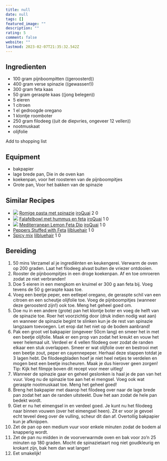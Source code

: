 ```yaml
---
title: null
date: null
tags: []
featured_image: ""
description: ""
rating: 5
comment: false
website: ""
lastmod: 2023-02-07T21:35:32.542Z
---
```


## Ingredienten

-   100 gram  pijnboompitten ((geroosterd)) 
-   400 gram  verse spinazie ((gewassen!)) 
-   300 gram  feta kaas 
-   50 gram  geraspte kaas ((jong belegen)) 
-   5  eieren 
-   1  citroen 
-   1  el gedroogde oregano 
-   1  klontje roomboter 
-   250 gram  filodeeg ((uit de diepvries, ongeveer 12 vellen)) 
-   nootmuskaat 
-   olijfolie 

Add to shopping list

## Equipment

-   bakpapier
-   lage brede pan, Die in de oven kan
-   koekenpan, voor het roosteren van de pijnboompitjes
-   Grote pan, Voor het bakken van de spinazie

## Similar Recipes

-   [![](https://d3gili29uk62li.cloudfront.net/media/user-images/thumbs/300_96/4WBa6GCpjF.jpg)](https://www.cinc.kitchen/recipes/ZcqU2JGRzb/romige-pasta-met-spinazie)  [Romige pasta met spinazie](https://www.cinc.kitchen/recipes/ZcqU2JGRzb/romige-pasta-met-spinazie)  [iroQuai](https://www.cinc.kitchen/users/iroQuai)  2  0 
-   [![](https://d3gili29uk62li.cloudfront.net/media/user-images/thumbs/300_96/Cd5Yu9UckS.png)](https://www.cinc.kitchen/recipes/RnwZyieKPX/falafelbowl-met-hummus-en-feta)  [Falafelbowl met hummus en feta](https://www.cinc.kitchen/recipes/RnwZyieKPX/falafelbowl-met-hummus-en-feta)  [iroQuai](https://www.cinc.kitchen/users/iroQuai)  1  0 
-   [![](https://d3gili29uk62li.cloudfront.net/media/user-images/thumbs/300_96/RMhzQJ76We.jpg)](https://www.cinc.kitchen/recipes/fxc4rXFBd9/mediterranean-lemon-feta-dip)  [Mediterranean Lemon Feta Dip](https://www.cinc.kitchen/recipes/fxc4rXFBd9/mediterranean-lemon-feta-dip)  [iroQuai](https://www.cinc.kitchen/users/iroQuai)  1  0 
-   [](https://www.cinc.kitchen/recipes/Hcs6Xx5Vtz/peppers-stuffed-with-feta)  [Peppers Stuffed with Feta](https://www.cinc.kitchen/recipes/Hcs6Xx5Vtz/peppers-stuffed-with-feta)  [lilbluehair](https://www.cinc.kitchen/users/lilbluehair)  1  0 
-   [](https://www.cinc.kitchen/recipes/XdPenjv8it/spicy-mix)  [Spicy mix](https://www.cinc.kitchen/recipes/XdPenjv8it/spicy-mix)  [lilbluehair](https://www.cinc.kitchen/users/lilbluehair)  1  0 

## Bereiding

1.  50 mins  Verzamel al je ingrediënten en keukengerei. Verwarm de oven op 200 graden. Laat het filodeeg alvast buiten de vriezer ontdooien. 
2.  Rooster de pijnboompitjes in een droge koekenpan. Af en toe omroeren zodat ze niet verbranden! 
3.  Doe 5 eieren in een mengkom en kruimel er 300 g aan feta bij. Voeg tevens de 50 g geraspte kaas toe. 
4.  Voeg een beetje peper, een eetlepel oregano, de geraspte schil van een citroen en een scheutje olijfolie toe. Voeg de pijnboompitjes (wanneer deze geroosterd zijn!) ook toe. Meng het geheel goed om. 
5.  Doe nu in een andere (grote) pan het klontje boter en voeg de helft van de spinazie toe. Roer het voorzichtig door (druk indien nodig wat aan) en wanneer de spinazie begint te slinken kun je de rest van spinazie langzaam toevoegen. Let erop dat het niet op de bodem aanbrand! 
6.  Pak een groot vel bakpapier (ongeveer 50cm lang) en smeer het in met een beetje olijfolie. Maak er een prop van zodat het kreukt en vouw het weer helemaal uit. Verdeel er 4 vellen filodeeg over zodat de randen elkaar een stuk overlappen. Smeer er wat olijfolie over en bestrooi met een beetje zout, peper en cayennepeper. Herhaal deze stappen totdat je 3 lagen hebt. De filodeegbladen hoef je niet heel netjes te verdelen en mogen best een beetje inscheuren. Maak je dus hierover geen zorgen!   Tip: Kijk het filmpje boven dit recept voor meer uitleg! 
7.  Wanneer de spinazie gaar en geheel geslonken is haal je de pan van het vuur. Voeg nu de spinazie toe aan het ei mengsel. Voeg ook wat geraspte nootmuskaat toe. Meng het geheel goed! 
8.  Breng het bakpapier met daarop het filodeeg over naar de lage brede pan zodat het aan de randen uitsteekt. Duw het aan zodat de hele pan bedekt wordt. 
9.  Giet er nu het eimengsel in en verdeel goed. Je kunt nu het filodeeg naar binnen vouwen (over het eimengsel heen). Zit er voor je gevoel echt teveel deeg over de vulling, scheur dit dan af. Overtollig bakpapier kun je afknippen. 
10.  Zet de pan op een medium vuur voor enkele minuten zodat de bodem al knapperig wordt. 
11.  Zet de pan nu midden in de voorverwarmde oven en bak voor zo’n 25 minuten op 180 graden. Mocht de spinazietaart nog niet goudkleurig en krokant zijn, bak hem dan wat langer! 
12.  Eet smakelijk!